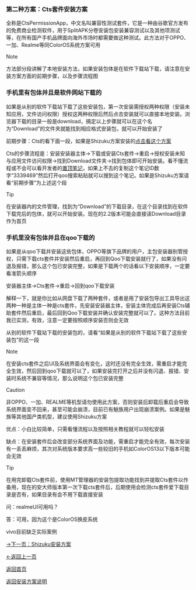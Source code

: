 ### 第二种方案：Cts套件安装方案

全称是CtsPermissionApp，中文名叫兼容性测试套件，它是一种由谷歌官方发布的免费商业检测软件，用于SplitAPK分卷安装包安装兼容测试以及其他项测试等，在所有国产手机品牌面向海外市场时都需要做这种测试。此方法对于OPPO、一加、Realme等同ColorOS系统方案可用

> [!NOTE]
> 方法部分段讲解了本地安装方法，如果安装包体是在软件下载站下载，请注意在安装方案方面的前期步骤，以及步骤流程图

### 手机里有包体并且是软件网站下载的

如果是从别的软件下载站下载了这些安装包，第一次安装需授权两种权限（安装未知应用，文件访问权限）授权这两种权限后然后点击安装就可以直接本地安装。浏览器下载的目录一般是download，搞定以上步骤就可以在这个名为“Download”的文件夹就能找到相应格式安装包，就可以开始安装了

前期步骤：Cts的看下面一段，如果是Shizuku方案安装的[点击看这个方案](cha4.md)


Cts的步骤流程是：安装安装器主体→下载或安装Cts套件→重启→授权安装未知与应用文件访问权限→找到Download文件夹→找到包体即可开始安装。看不懂流程或不会可以看开发者的[置顶笔记](https://notes.qqaoop.com/en/note/3339469)，如果上不去的复制这个笔记ID数字“3339469”然后打开qoo搜索粘贴就可以搜到这个笔记。如果是Shizuku方案请看“前期步骤”为上述这个段

> [!TIP]
> 在安装器内的文件管理，找到为“Download”的下载目录，在这个目录找到在软件下载完后的包体，就可以开始安装。现在的2.2版本可能会直接读Download目录作为首页

### 手机里没有包体并且在qoo下载的

如果是从qoo下载并安装这些包体，OPPO等旗下品牌的用户，主包安装器别管授权，只需下载cts套件并安装然后重启，再回到Qoo下载安装就行了，如果没有闪退及报错，那么这个包已安装完整，如果是下载两个的话看以下安装顺序，一定要看准箭头顺序

安装器主体→Cts套件→重启→回到qoo下载安装

解释一下，就是你比如从网盘下载了两种套件，或者是用了安装包导出工具导出这两种一种是主体一种是cts套件，先安装安装器主体，安装主体完成后再安装Cts辅助套件然后重启，最后回到Qoo下载安装并确认安装完整就可以了。这种方法目前我已实测，有效，注意一定要按照顺序安装否则会无效

从别的软件下载站下载的安装包的，请看“如果是从别的软件下载站下载了这些安装包”的这一段

> [!NOTE]
> 在安装cts套件之后UI及系统界面会有变化，这时还没有完全生效，需重启才能完全生效，然后回到qoo下载就可以了，如果安装完打开之后并没有闪退、报错、安装时系统不兼容等情况，那么说明这个包已安装完整


> [!CAUTION]
> 非OPPO、一加、REALME等机型请勿使用此方案，否则安装后卸载后重启会导致系统界面变不回来，甚至可能会崩溃，目前已有魅族用户出现崩溃案例。如果是魅族等其他国产类机型，建议使用Shizuku方案


优点：小白比较简单，只需看懂流程以及按照相关教程就可以轻松安装

缺点：在安装套件后会改变部分系统界面及功能，需重启才能完全有效，每次安装有一丢丢麻烦，其次对系统版本要求高一些较旧的手机如ColorOS13以下版本可能会无效

> [!TIP]
> 在用完卸载Cts套件前，使用MT管理器的安装包提取功能找到并提取Cts套件以作备用，现在的安大师版本第一次下载cts套件后，后期使用会检测cts套件爱下载目录是否有，如果目录有会不用下载直接安装


问：realmeUI可用吗？

答：可用，因为这个是ColorOS换皮系统

vivo目前缺乏实际案例


[→下一页：Shizuku安装方案](cha4.md)

[←返回上一页](cha2.md)

[返回首页](README.md)

[返回安装方案说明](cha1.md)
